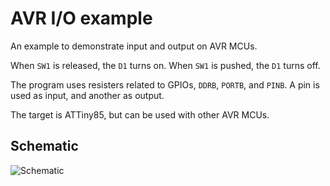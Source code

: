 # AVR I/O example

An example to demonstrate input and output on AVR MCUs.

When `SW1` is released, the `D1` turns on. When `SW1` is pushed, the `D1`
turns off.

The program uses resisters related to GPIOs, `DDRB`, `PORTB`, and `PINB`. A
pin is used as input, and another as output.

The target is ATTiny85, but can be used with other AVR MCUs.

## Schematic

![Schematic](kicad/avr-input-output.svg)
